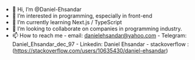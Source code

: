 - 👋 Hi, I’m @Daniel-Ehsandar
- 👀 I’m interested in programming, especially in front-end
- 🌱 I’m currently learning Next.js / TypeScript
- 💞️ I’m looking to collaborate on companies in programming industry.
- 📫 How to reach me 
      -  email: danielehsandar@yahoo.com
      -  Telegram: Daniel_Ehsandar_dec_97
      -  Linkedin: Daniel Ehsandar 
      -  stackoverflow : (https://stackoverflow.com/users/10635430/daniel-ehsandar)
        
    
<!---
Daniel-Ehsandar/Daniel-Ehsandar is a ✨ special ✨ repository because its `README.md` (this file) appears on your GitHub profile.
You can click the Preview link to take a look at your changes.
--->
